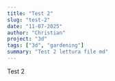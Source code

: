 ```yaml
---
title: "Test 2"
slug: "test-2"
date: "11-07-2025"
author: "Christian"
project: "3d"
tags: ["3d", "gardening"]
summary: "Test 2 lettura file md"
---
```


Test 2
